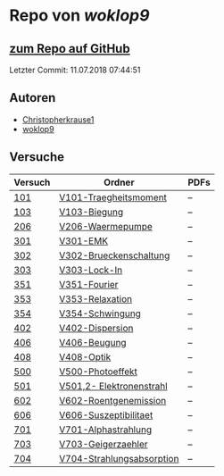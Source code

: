 # Repo von *woklop9*

## [zum Repo auf GitHub](https://github.com/woklop9/Anfaengerpraktikum)

Letzter Commit: 11.07.2018 07:44:51

## Autoren
- [Christopherkrause1](https://github.com/Christopherkrause1)
- [woklop9](https://github.com/woklop9)

## Versuche

|       Versuch       |                                                      Ordner                                                      |PDFs|
|---------------------|------------------------------------------------------------------------------------------------------------------|----|
|[101](../versuch/101)|[V101-Traegheitsmoment](https://github.com/woklop9/Anfaengerpraktikum/tree/master/V101-Traegheitsmoment)          |–   |
|[103](../versuch/103)|[V103-Biegung](https://github.com/woklop9/Anfaengerpraktikum/tree/master/V103-Biegung)                            |–   |
|[206](../versuch/206)|[V206-Waermepumpe](https://github.com/woklop9/Anfaengerpraktikum/tree/master/V206-Waermepumpe)                    |–   |
|[301](../versuch/301)|[V301-EMK](https://github.com/woklop9/Anfaengerpraktikum/tree/master/V301-EMK)                                    |–   |
|[302](../versuch/302)|[V302-Brueckenschaltung](https://github.com/woklop9/Anfaengerpraktikum/tree/master/V302-Brueckenschaltung)        |–   |
|[303](../versuch/303)|[V303-Lock-In](https://github.com/woklop9/Anfaengerpraktikum/tree/master/V303-Lock-In)                            |–   |
|[351](../versuch/351)|[V351-Fourier](https://github.com/woklop9/Anfaengerpraktikum/tree/master/V351-Fourier)                            |–   |
|[353](../versuch/353)|[V353-Relaxation](https://github.com/woklop9/Anfaengerpraktikum/tree/master/V353-Relaxation)                      |–   |
|[354](../versuch/354)|[V354-Schwingung](https://github.com/woklop9/Anfaengerpraktikum/tree/master/V354-Schwingung)                      |–   |
|[402](../versuch/402)|[V402-Dispersion](https://github.com/woklop9/Anfaengerpraktikum/tree/master/V402-Dispersion)                      |–   |
|[406](../versuch/406)|[V406-Beugung](https://github.com/woklop9/Anfaengerpraktikum/tree/master/V406-Beugung)                            |–   |
|[408](../versuch/408)|[V408-Optik](https://github.com/woklop9/Anfaengerpraktikum/tree/master/V408-Optik)                                |–   |
|[500](../versuch/500)|[V500-Photoeffekt](https://github.com/woklop9/Anfaengerpraktikum/tree/master/V500-Photoeffekt)                    |–   |
|[501](../versuch/501)|[V501,2- Elektronenstrahl](https://github.com/woklop9/Anfaengerpraktikum/tree/master/V501%2C2-%20Elektronenstrahl)|–   |
|[602](../versuch/602)|[V602-Roentgenemission](https://github.com/woklop9/Anfaengerpraktikum/tree/master/V602-Roentgenemission)          |–   |
|[606](../versuch/606)|[V606-Suszeptibilitaet](https://github.com/woklop9/Anfaengerpraktikum/tree/master/V606-Suszeptibilitaet)          |–   |
|[701](../versuch/701)|[V701-Alphastrahlung](https://github.com/woklop9/Anfaengerpraktikum/tree/master/V701-Alphastrahlung)              |–   |
|[703](../versuch/703)|[V703-Geigerzaehler](https://github.com/woklop9/Anfaengerpraktikum/tree/master/V703-Geigerzaehler)                |–   |
|[704](../versuch/704)|[V704-Strahlungsabsorption](https://github.com/woklop9/Anfaengerpraktikum/tree/master/V704-Strahlungsabsorption)  |–   |
